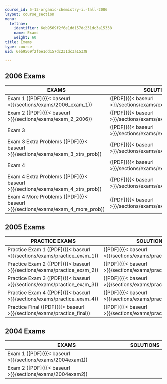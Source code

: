 ```yaml
---
course_id: 5-13-organic-chemistry-ii-fall-2006
layout: course_section
menu:
  leftnav:
    identifier: 6eb9569f2f6e1dd157dc231dc3a15338
    name: Exams
    weight: 60
title: Exams
type: course
uid: 6eb9569f2f6e1dd157dc231dc3a15338

---
```


2006 Exams
----------

| EXAMS | SOLUTIONS |
| --- | --- |
| Exam 1 ([PDF]({{< baseurl >}}/sections/exams/2006_exam_1)) | ([PDF]({{< baseurl >}}/sections/exams/exam_1_solutions)) |
| Exam 2 ([PDF]({{< baseurl >}}/sections/exams/exam_2_2006)) | ([PDF]({{< baseurl >}}/sections/exams/exam_2_solutions)) |
| Exam 3 | ([PDF]({{< baseurl >}}/sections/exams/exam_3_f06_key)) |
| Exam 3 Extra Problems ([PDF]({{< baseurl >}}/sections/exams/exam_3_xtra_prob)) | ([PDF]({{< baseurl >}}/sections/exams/exam_3_probs_key)) |
| Exam 4 | ([PDF]({{< baseurl >}}/sections/exams/exam_4_key)) |
| Exam 4 Extra Problems ([PDF]({{< baseurl >}}/sections/exams/exam_4_xtra_prob)) | ([PDF]({{< baseurl >}}/sections/exams/exam_4_prob_key)) |
| Exam 4 More Problems ([PDF]({{< baseurl >}}/sections/exams/exam_4_more_prob)) | ([PDF]({{< baseurl >}}/sections/exams/exam_4_more_key)) 

2005 Exams
----------

| PRACTICE EXAMS | SOLUTIONS |
| --- | --- |
| Practice Exam 1 ([PDF]({{< baseurl >}}/sections/exams/practice_exam_1)) | ([PDF]({{< baseurl >}}/sections/exams/pract_exam_1_key)) |
| Practice Exam 2 ([PDF]({{< baseurl >}}/sections/exams/practice_exam_2)) | ([PDF]({{< baseurl >}}/sections/exams/pract_xam_2_key)) |
| Practice Exam 3 ([PDF]({{< baseurl >}}/sections/exams/practice_exam_3)) | ([PDF]({{< baseurl >}}/sections/exams/pract_xam_3_key)) |
| Practice Exam 4 ([PDF]({{< baseurl >}}/sections/exams/practice_exam_4)) | ([PDF]({{< baseurl >}}/sections/exams/pract_xam_4_key)) |
| Practice Final ([PDF]({{< baseurl >}}/sections/exams/practice_final)) | ([PDF]({{< baseurl >}}/sections/exams/pract_final_key)) 

2004 Exams
----------

| EXAMS | SOLUTIONS |
| --- | --- |
| Exam 1 ([PDF]({{< baseurl >}}/sections/exams/2004exam1)) | &nbsp; |
| Exam 2 ([PDF]({{< baseurl >}}/sections/exams/2004exam2)) |